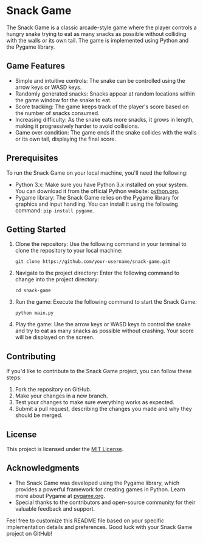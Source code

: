 
# Snack Game

The Snack Game is a classic arcade-style game where the player controls a hungry snake trying to eat as many snacks as possible without colliding with the walls or its own tail. The game is implemented using Python and the Pygame library.

## Game Features

- Simple and intuitive controls: The snake can be controlled using the arrow keys or WASD keys.
- Randomly generated snacks: Snacks appear at random locations within the game window for the snake to eat.
- Score tracking: The game keeps track of the player's score based on the number of snacks consumed.
- Increasing difficulty: As the snake eats more snacks, it grows in length, making it progressively harder to avoid collisions.
- Game over condition: The game ends if the snake collides with the walls or its own tail, displaying the final score.

## Prerequisites

To run the Snack Game on your local machine, you'll need the following:

- Python 3.x: Make sure you have Python 3.x installed on your system. You can download it from the official Python website: [python.org](https://www.python.org/downloads/).
- Pygame library: The Snack Game relies on the Pygame library for graphics and input handling. You can install it using the following command: `pip install pygame`.

## Getting Started

1. Clone the repository: Use the following command in your terminal to clone the repository to your local machine:
   ```
   git clone https://github.com/your-username/snack-game.git
   ```

2. Navigate to the project directory: Enter the following command to change into the project directory:
   ```
   cd snack-game
   ```

3. Run the game: Execute the following command to start the Snack Game:
   ```
   python main.py
   ```

4. Play the game: Use the arrow keys or WASD keys to control the snake and try to eat as many snacks as possible without crashing. Your score will be displayed on the screen.

## Contributing

If you'd like to contribute to the Snack Game project, you can follow these steps:

1. Fork the repository on GitHub.
2. Make your changes in a new branch.
3. Test your changes to make sure everything works as expected.
4. Submit a pull request, describing the changes you made and why they should be merged.

## License

This project is licensed under the [MIT License](LICENSE).

## Acknowledgments

- The Snack Game was developed using the Pygame library, which provides a powerful framework for creating games in Python. Learn more about Pygame at [pygame.org](https://www.pygame.org).
- Special thanks to the contributors and open-source community for their valuable feedback and support.

Feel free to customize this README file based on your specific implementation details and preferences. Good luck with your Snack Game project on GitHub!
